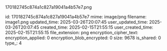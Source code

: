 170182745c874a1c827a19041a4b57e7.png

id: 170182745c874a1c827a19041a4b57e7
mime: image/png
filename: image1.png
updated_time: 2025-03-26T20:07:45
user_updated_time: 2025-03-26T20:07:45
created_time: 2025-02-15T21:55:15
user_created_time: 2025-02-15T21:55:15
file_extension: png
encryption_cipher_text: 
encryption_applied: 0
encryption_blob_encrypted: 0
size: 9678
is_shared: 0
type_: 4